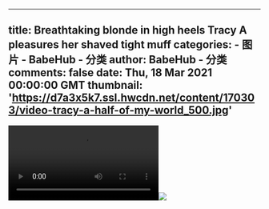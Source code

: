 
---
title: Breathtaking blonde in high heels Tracy A pleasures her shaved tight muff
categories: 
    - 图片
    - BabeHub - 分类
author: BabeHub - 分类
comments: false
date: Thu, 18 Mar 2021 00:00:00 GMT
thumbnail: 'https://d7a3x5k7.ssl.hwcdn.net/content/170303/video-tracy-a-half-of-my-world_500.jpg'
---

<div>   
<video controls loop preload="auto"><source src="https://m2y2a5x7.ssl.hwcdn.net/content/170303/video-tracy-a-half-of-my-world.mp4" type="video/mp4"></video><img src="https://d7a3x5k7.ssl.hwcdn.net/content/170303/video-tracy-a-half-of-my-world_500.jpg" referrerpolicy="no-referrer">  
</div>
            
